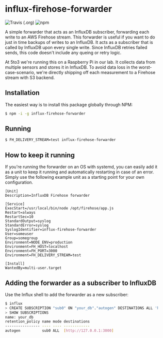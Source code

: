# influx-firehose-forwarder

![Travis (.org)](https://img.shields.io/travis/5to3/influx-firehose-forwarder.svg)
![npm](https://img.shields.io/npm/v/@5to3/influx-firehose-forwarder.svg)

A simple forwarder that acts as an InfluxDB subscriber, forwarding each write to an AWS Firehose
stream. This forwarder is useful if you want to do just in time backups of writes to an InfluxDB.
It acts as a subscriber that is called by InfluxDB upon every single write. Since InfluxDB retries
failed sends, this code doesn't include any queing or retry logic.

At 5to3 we're running this on a Raspberry Pi in our lab. It collects data from multiple sensors
and stores it in InfluxDB. To avoid data loss in the worst-case-scenario, we're directly
shipping off each measurement to a Firehose stream with S3 backend.

## Installation

The easiest way is to install this package globally through NPM:

```bash
$ npm -i -g influx-firehose-forwarder
```

## Running

```bash
$ FH_DELIVERY_STREAM=test influx-firehose-forwarder
```

## How to keep it running

If you're running the forwarder on an OS with systemd, you can easily add it as a unit
to keep it running and automatically restarting in case of an error. Simply use the following
example unit as a starting point for your own configuration.

```
[Unit]
Description=InfluxDB Firehose forwarder

[Service]
ExecStart=/usr/local/bin/node /opt/firehose/app.js
Restart=always
RestartSec=10
StandardOutput=syslog
StandardError=syslog
SyslogIdentifier=influx-firehose-forwarder
User=someuser
Group=somegroup
Environment=NODE_ENV=production
Environment=FH_HOST=localhost
Environment=FH_PORT=3000
Environment=FH_DELIVERY_STREAM=test

[Install]
WantedBy=multi-user.target
```

## Adding the forwarder as a subscriber to InfluxDB

Use the Influx shell to add the forwarder as a new subscriber:

```bash
$ influx
> CREATE SUBSCRIPTION "sub0" ON "your_db"."autogen" DESTINATIONS ALL 'http://127.0.0.1:3000'
> SHOW SUBSCRIPTIONS
name: your_db
retention_policy name mode destinations
---------------- ---- ---- ------------
autogen          sub0 ALL  [http://127.0.0.1:3000]
```
